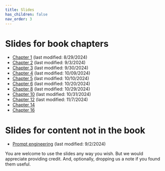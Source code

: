 ```yaml
---
title: Slides
has_children: false
nav_order: 3
---
```


# Slides for book chapters

* [Chapter 1](slides/nnintro-ch1.pptx) (last modified: 8/29/2024)
* [Chapter 2](slides/nnintro-ch2-perceptron.pptx) (last modified: 9/3/2024)
* [Chapter 3](slides/nnintro-ch3-lr.pptx) (last modified: 9/30/2024)
* [Chapter 4](slides/nnintro-ch4-lr.pptx) (last modified: 10/09/2024)
* [Chapter 5](slides/nnintro-ch5-ffnn.pptx) (last modified: 10/10/2024)
* [Chapter 6](slides/nnintro-ch6-best.pptx) (last modified: 10/20/2024)
* [Chapter 8](slides/nnintro-ch8-dist.pptx) (last modified: 10/29/2024)
* [Chapter 10](slides/nnintro-ch10-rnn.pptx) (last modified: 10/31/2024)
* [Chapter 12](slides/nnintro-ch12-transformer.pptx) (last modified: 11/7/2024)
* [Chapter 14](slides/nnintro-ch14-decoder.pptx)
* [Chapter 16](slides/nnintro-ch16.pptx)

# Slides for content not in the book

* [Prompt engineering](slides/nnintro-prompt.pptx) (last modified: 9/2/2024)

You are welcome to use the slides any way you wish. But we would appreciate providing credit. And, optionally, dropping us a note if you found them useful.
